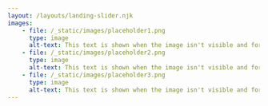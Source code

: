 ```yaml
---
layout: /layouts/landing-slider.njk
images: 
    - file: /_static/images/placeholder1.png
      type: image
      alt-text: This text is shown when the image isn't visible and for visually impaired people.
    - file: /_static/images/placeholder2.png
      type: image
      alt-text: This text is shown when the image isn't visible and for visually impaired people.
    - file: /_static/images/placeholder3.png
      type: image
      alt-text: This text is shown when the image isn't visible and for visually impaired people.
---
```

